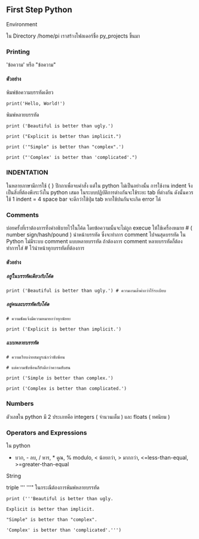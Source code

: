 ## First Step Python

Environment

ใน Directory /home/pi เราสร้างโฟลเดอร์ชื่อ py\_projects ขึ้นมา

### Printing

'ข้อความ' หรือ "ข้อความ"

#### ตัวอย่าง

พิมพ์ข้อความบรรทัดเดียว

`print('Hello, World!')`

พิมพ์หลายบรรทัด

`print ('Beautiful is better than ugly.')`

`print ("Explicit is better than implicit.")`

`print ('"Simple" is better than "complex".')`

`print ("'Complex' is better than 'complicated'.")`

### INDENTATION

ในหลายภาษามีการใช้ { } ปีกกาเพื่อจบคำสั่ง แต่ใน python ไม่เป็นอย่างนั้น การใช้งาน indent จึงเป็นสิ่งที่ต้องพึงระวังใน python เสมอ ในระบบปฏิบัติการต่างกันจะใช้ระยะ  tab ที่ต่างกัน ดังนั้นควรใช้ 1 indent = 4 space bar จะดีกว่าใช้ปุ่ม tab หากใช้ปนกันจะเกิด error ได้

### Comments

บ่อยครั้งที่เราต้องการทิ้งคำอธิบายไว้ในโค้ด โดยข้อความนั้นจะไม่ถูก execue ให้ใช้เครื่องหมาย \# \( number sign/hash/pound \) นำหน้าบรรทัด ซึ่งจะทำการ comment ไปจนสุดบรรทัด ใน Python ไม่มีระบบ comment แบบหลายบรรทัด ถ้าต้องการ comment หลายบรรทัดก็ต้องทำการใส่ \# ไว้นำหน้าทุกบรรทัดที่ต้องการ

#### **ตัวอย่าง**

##### อยู่ในบรรทัดเดียวกับโค้ด

`print ('Beautiful is better than ugly.') # ความงามล้ำค่ากว่าไร้ระเบียบ`

##### อยู่คนละบรรทัดกับโค้ด

`# ความชัดแจ้งมีความหมายกว่าทุกนัยยะ`

`print ('Explicit is better than implicit.')`

##### แบบหลายบรรทัด

`# ความเรียบง่ายสมบูรณ์กว่าซับซ้อน`

`# แต่ความซับซ้อนก็ยังดีกว่าความสับสน`

`print ('Simple is better than complex.')`

`print ('Complex is better than complicated.')`

### Numbers

ตัวเลขใน python มี 2 ประเภทคือ integers \( จำนวนเต็ม \) และ floats \( ทศนิยม \)

### Operators and Expressions

ใน python

+ บวก, - ลบ, / หาร, \* คูณ, % modulo, &lt; น้อยกว่า, &gt; มากกว่า, &lt;=less-than-equal, &gt;=greater-than-equal

String

triple ''' '''" ในกระณีต้องการพิมพ์หลายบรรทัด

`print ('''Beautiful is better than ugly.`

`Explicit is better than implicit.`

`"Simple" is better than "complex".`

`'Complex' is better than 'complicated'.''')`

